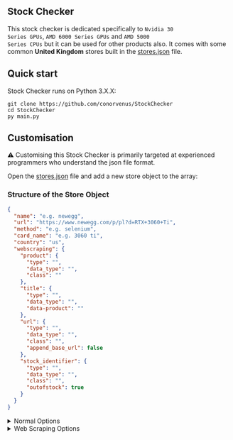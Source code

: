 ## Stock Checker

This stock checker is dedicated specifically to <code>Nvidia 30 Series GPUs</code>, <code>AMD 6000 Series GPUs</code> and <code>AMD 5000 Series CPUs</code> but it can be used for other products also. It comes with some common **United Kingdom** stores built in the <a href="stores.json">stores.json</a> file.

## Quick start

Stock Checker runs on Python 3.X.X:

```shell
git clone https://github.com/conorvenus/StockChecker
cd StockChecker
py main.py
```

## Customisation

⚠️ Customising this Stock Checker is primarily targeted at experienced programmers who understand the json file format.

Open the <a href="stores.json">stores.json</a> file and add a new store object to the array:

### Structure of the Store Object

```json
{
  "name": "e.g. newegg",
  "url": "https://www.newegg.com/p/pl?d=RTX+3060+Ti",
  "method": "e.g. selenium",
  "card_name": "e.g. 3060 ti",
  "country": "us",
  "webscraping": {
    "product": {
      "type": "",
      "data_type": "",
      "class": ""
    },
    "title": {
      "type": "",
      "data_type": "",
      "data-product": ""
    },
    "url": {
      "type": "",
      "data_type": "",
      "class": "",
      "append_base_url": false
    },
    "stock_identifier": {
      "type": "",
      "data_type": "",
      "class": "",
      "outofstock": true
    }
  }
}
```

<details>
<summary>Normal Options</summary>
<table>
<thead>
<tr>
<th align="center">Key</th>
<th>Description</th>
</tr>
</thead>
<tbody>
<tr>
<td align="center"><code>name</code></td>
<td>Name of store you're using, this is just for logging purposes for a good UX.</td>
</tr>
<tr>
<td align="center"><code>url</code></td>
<td>URL of the store product search, should be a page with a list of all references of that product on.</td>
</tr>
<tr>
<td align="center"><code>method</code></td>
<td>selenium/request</td>
</tr>
<tr>
<td align="center"><code>card_name</code></td>
<td>This is used to confirm that you're scraping the right product each time.</td>
</tr>
<tr>
<td align="center"><code>country</code></td>
<td>Specify a country, stick to a specific format, e.g. us/uk, <code>optional</code> key!</td>
</tbody>
</table>
</summary>
</details>

<details>
<summary>Web Scraping Options</summary>
<table>
<thead>
<tr>
<th align="center">Object Name</th>
<th>Key</th>
<th>Description</th>
</tr>
</thead>
<tbody>
<tr>
<td align="center"><code>product</code></td>
<td>type</td>
<td>The <code>tag</code> of the html element that corresponds to each product.<br>e.g. <strong>div</strong></td>
</tr>
<tr>
<td align="center"><code>product</code></td>
<td>data_type</td>
<td>The <code>attribute</code> of the html element that corresponds to each product.<br>e.g. <strong>class</strong></td>
</tr>
<tr>
<td align="center"><code>product</code></td>
<td>value from <code>data_type</code></td>
<td>The <code>actual value given to the attribute</code> of the html element that corresponds to each product.<br>e.g. <strong>product-listing</strong></td>
</tr>
<tr>
<td align="center"><code>title</code></td>
<td>type</td>
<td>The <code>tag</code> of the html element that corresponds to each product title.<br>e.g. <strong>h1</strong></td>
</tr>
<tr>
<td align="center"><code>title</code></td>
<td>data_type</td>
<td>The <code>attribute</code> of the html element that corresponds to each product title.<br>e.g. <strong>class</strong></td>
</tr>
<tr>
<td align="center"><code>title</code></td>
<td>value from <code>data_type</code></td>
<td>The <code>actual value given to the attribute</code> of the html element that corresponds to each product title.<br>e.g. <strong>product-title</strong></td>
</tr>
<tr>
<td align="center"><code>url</code></td>
<td>type</td>
<td>The <code>tag</code> of the html element that corresponds to each product url.<br>e.g. <strong>a</strong></td>
</tr>
<tr>
<td align="center"><code>url</code></td>
<td>data_type</td>
<td>The <code>attribute</code> of the html element that corresponds to each product url.<br>e.g. <strong>class</strong></td>
</tr>
<tr>
<td align="center"><code>url</code></td>
<td>value from <code>data_type</code></td>
<td>The <code>actual value given to the attribute</code> of the html element that corresponds to each product url.<br>e.g. <strong>product-url</strong></td>
</tr>
<tr>
<td align="center"><code>stock_identifier</code></td>
<td>type</td>
<td>The <code>tag</code> of the html element that is reliable of determining if the product is in stock.<br>e.g. <strong>button</strong></td>
</tr>
<tr>
<td align="center"><code>stock_identifier</code></td>
<td>data_type</td>
<td>The <code>attribute</code> of the html element that determines if the product is in stock.<br>e.g. <strong>class</strong></td>
</tr>
<tr>
<td align="center"><code>stock_identifier</code></td>
<td>value from <code>data_type</code></td>
<td>The <code>actual value given to the attribute</code> of the html element that determines if the product is in stock.<br>e.g. <strong>add-to-basket</strong></td>
</tr>
<tr>
<td align="center"><code>stock_identifier</code></td>
<td>outofstock</td>
<td>The <code>method</code> of determining if the product is out of stock, if true, the method determines if the product is out of stock, if false, the method determines if the product is in stock.<br>e.g. <strong>false</strong></td>
</tr>
</tbody>
</table>
</summary>
</details>
